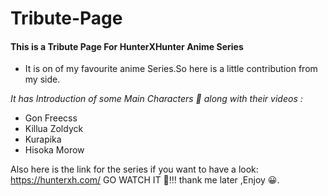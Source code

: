 # Tribute-Page

#### This is a Tribute Page For HunterXHunter Anime Series
* It is on of my favourite anime Series.So here is a little contribution from my side.

*It has Introduction of some Main Characters :supervillain: along with their videos :*
- Gon Freecss
- Killua Zoldyck
- Kurapika
- Hisoka Morow

Also here is the link for the series if you want to have a look: https://hunterxh.com/
GO WATCH IT :eyes:!!! thank me later ,Enjoy :grinning:.
